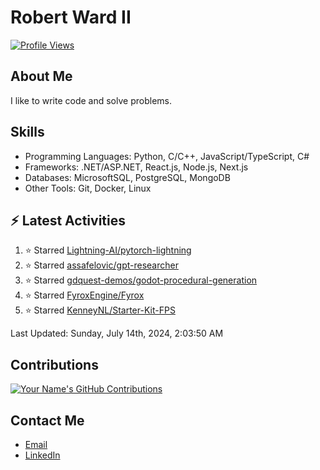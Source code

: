 
# Robert Ward II

[![Profile Views](https://komarev.com/ghpvc/?username=Robert-W-Ward)](https://github.com/Robert-W-Ward)

## About Me
I like to write code and solve problems.

## Skills
- Programming Languages: Python, C/C++, JavaScript/TypeScript, C#
- Frameworks: .NET/ASP.NET, React.js, Node.js, Next.js
- Databases: MicrosoftSQL, PostgreSQL, MongoDB
- Other Tools: Git, Docker, Linux

## :zap: Latest Activities
<!--RECENT_ACTIVITY:start-->
1. ⭐ Starred [Lightning-AI/pytorch-lightning](https://github.com/Lightning-AI/pytorch-lightning)
2. ⭐ Starred [assafelovic/gpt-researcher](https://github.com/assafelovic/gpt-researcher)
3. ⭐ Starred [gdquest-demos/godot-procedural-generation](https://github.com/gdquest-demos/godot-procedural-generation)
4. ⭐ Starred [FyroxEngine/Fyrox](https://github.com/FyroxEngine/Fyrox)
5. ⭐ Starred [KenneyNL/Starter-Kit-FPS](https://github.com/KenneyNL/Starter-Kit-FPS)
<!--RECENT_ACTIVITY:end-->

<!--RECENT_ACTIVITY:last_update-->
Last Updated: Sunday, July 14th, 2024, 2:03:50 AM
<!--RECENT_ACTIVITY:last_update_end-->

<!--END_SECTIN:activity-->
## Contributions
[![Your Name's GitHub Contributions](https://github-readme-streak-stats.herokuapp.com/?user=Robert-W-Ward&theme=radical)](https://github.com/your-username)

## Contact Me
- [Email](mailto:robertwesleyward2019@gmail.com)
- [LinkedIn](https://linkedin.com/in/https://www.linkedin.com/in/robert-ward-ii/)

